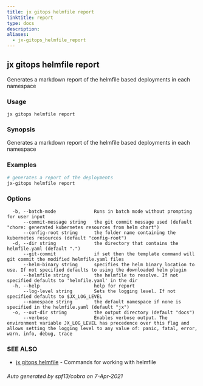 ```yaml
---
title: jx gitops helmfile report
linktitle: report
type: docs
description: 
aliases:
  - jx-gitops_helmfile_report
---
```


## jx gitops helmfile report

Generates a markdown report of the helmfile based deployments in each namespace

### Usage

```
jx gitops helmfile report
```

### Synopsis

Generates a markdown report of the helmfile based deployments in each namespace

### Examples

  ```bash
  # generates a report of the deployments
  jx-gitops helmfile report

  ```
### Options

```
  -b, --batch-mode              Runs in batch mode without prompting for user input
      --commit-message string   the git commit message used (default "chore: generated kubernetes resources from helm chart")
      --config-root string      the folder name containing the kubernetes resources (default "config-root")
  -d, --dir string              the directory that contains the helmfile.yaml (default ".")
      --git-commit              if set then the template command will git commit the modified helmfile.yaml files
      --helm-binary string      specifies the helm binary location to use. If not specified defaults to using the downloaded helm plugin
      --helmfile string         the helmfile to resolve. If not specified defaults to 'helmfile.yaml' in the dir
  -h, --help                    help for report
      --log-level string        Sets the logging level. If not specified defaults to $JX_LOG_LEVEL
      --namespace string        the default namespace if none is specified in the helmfile.yaml (default "jx")
  -o, --out-dir string          the output directory (default "docs")
      --verbose                 Enables verbose output. The environment variable JX_LOG_LEVEL has precedence over this flag and allows setting the logging level to any value of: panic, fatal, error, warn, info, debug, trace
```

### SEE ALSO

* [jx gitops helmfile](..)	 - Commands for working with helmfile

###### Auto generated by spf13/cobra on 7-Apr-2021
